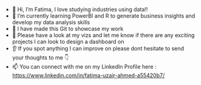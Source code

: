 - 👋 Hi, I’m Fatima, I love studying industries using data!!
- 🌱 I’m currently learning PowerBI and R to generate business insights and develop my data analysis skills
- 👀 I have made this Git to showcase my work 
- 💞️ Please have a look at my vizs and let me know if there are any exciting projects I can look to design a dashboard on 
- :ear: If you spot anything I can improve on please dont hesitate to send your thoughts to me :point_down:
- 📫 You can connect with me on my LinkedIn Profile here : https://www.linkedin.com/in/fatima-uzair-ahmed-a55420b7/

<!---
fatimauzamad/fatimauzamad is a ✨ special ✨ repository because its `README.md` (this file) appears on your GitHub profile.
You can click the Preview link to take a look at your changes.
--->
